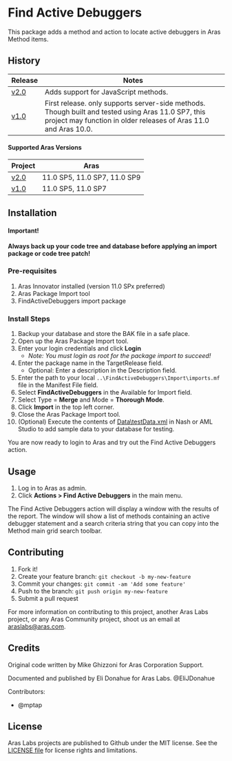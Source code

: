 # Find Active Debuggers

This package adds a method and action to locate active debuggers in Aras Method items.

## History

Release | Notes
--------|--------
[v2.0](https://github.com/ArasLabs/find-active-debuggers/releases/tag/v2.0) | Adds support for JavaScript methods.
[v1.0](https://github.com/ArasLabs/find-active-debuggers/releases/tag/v1.0) | First release. only supports server-side methods. Though built and tested using Aras 11.0 SP7, this project may function in older releases of Aras 11.0 and Aras 10.0.

#### Supported Aras Versions

Project | Aras
--------|------
[v2.0](https://github.com/ArasLabs/find-active-debuggers/releases/tag/v2.0) | 11.0 SP5, 11.0 SP7, 11.0 SP9
[v1.0](https://github.com/ArasLabs/find-active-debuggers/releases/tag/v1.0) | 11.0 SP5, 11.0 SP7

## Installation

#### Important!
**Always back up your code tree and database before applying an import package or code tree patch!**

### Pre-requisites

1. Aras Innovator installed (version 11.0 SPx preferred)
2. Aras Package Import tool
3. FindActiveDebuggers import package

### Install Steps

1. Backup your database and store the BAK file in a safe place.
2. Open up the Aras Package Import tool.
3. Enter your login credentials and click **Login**
    * _Note: You must login as root for the package import to succeed!_
4. Enter the package name in the TargetRelease field.
    * Optional: Enter a description in the Description field.
5. Enter the path to your local `..\FindActiveDebuggers\Import\imports.mf` file in the Manifest File field.
6. Select **FindActiveDebuggers** in the Available for Import field.
7. Select Type = **Merge** and Mode = **Thorough Mode**.
8. Click **Import** in the top left corner.
9. Close the Aras Package Import tool.
10. (Optional) Execute the contents of [Data\testData.xml](./Data/testData.xml) in Nash or AML Studio to add sample data to your database for testing.

You are now ready to login to Aras and try out the Find Active Debuggers action.

## Usage

1. Log in to Aras as admin.
2. Click **Actions > Find Active Debuggers** in the main menu.

The Find Active Debuggers action will display a window with the results of the report. The window will show a list of methods containing an active debugger statement and a search criteria string that you can copy into the Method main grid search toolbar.

## Contributing

1. Fork it!
2. Create your feature branch: `git checkout -b my-new-feature`
3. Commit your changes: `git commit -am 'Add some feature'`
4. Push to the branch: `git push origin my-new-feature`
5. Submit a pull request

For more information on contributing to this project, another Aras Labs project, or any Aras Community project, shoot us an email at araslabs@aras.com.

## Credits

Original code written by Mike Ghizzoni for Aras Corporation Support.

Documented and published by Eli Donahue for Aras Labs. @EliJDonahue

Contributors:
* @mptap

## License

Aras Labs projects are published to Github under the MIT license. See the [LICENSE file](./LICENSE.md) for license rights and limitations.

